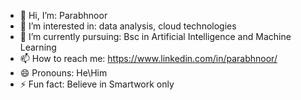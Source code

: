 - 👋 Hi, I’m: Parabhnoor
- 👀 I’m interested in: data analysis, cloud technologies
- 🌱 I’m currently pursuing: Bsc in Artificial Intelligence and Machine Learning
- 📫 How to reach me: https://www.linkedin.com/in/parabhnoor/
- 😄 Pronouns: He\Him
- ⚡ Fun fact: Believe in Smartwork only

<!---
Parabh3461/Parabh3461 is a ✨ special ✨ repository because its `README.md` (this file) appears on your GitHub profile.
You can click the Preview link to take a look at your changes.
--->
